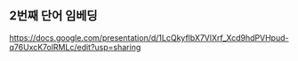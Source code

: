 ## 2번째 단어 임베딩
https://docs.google.com/presentation/d/1LcQkyflbX7VlXrf_Xcd9hdPVHpud-q76UxcK7olRMLc/edit?usp=sharing
